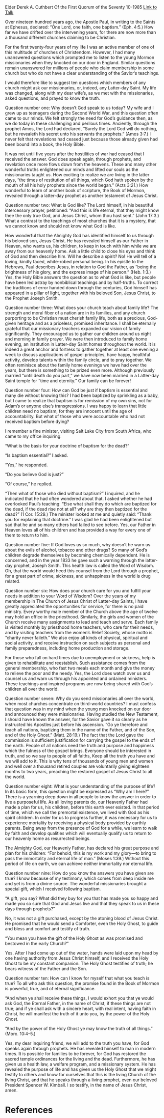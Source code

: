 Elder Derek A. Cuthbert
Of the First Quorum of the Seventy
10-1985
[Link to Talk](https://www.churchofjesuschrist.org/study/general-conference/1985/10/whats-the-difference?lang=eng)

Over nineteen hundred years ago, the Apostle Paul, in writing to the Saints at Ephesus, declared: “One Lord, one faith, one baptism.” (Eph. 4:5.) How far we have drifted over the intervening years, for there are now more than a thousand different churches claiming to be Christian.

For the first twenty-four years of my life I was an active member of one of this multitude of churches of Christendom. However, I had many unanswered questions which prompted me to listen to the young Mormon missionaries when they knocked on our door in England. Similar questions remain unanswered for millions of people who claim membership in some church but who do not have a clear understanding of the Savior’s teachings.

I would therefore like to suggest ten questions which members of any church might ask our missionaries, or, indeed, any Latter-day Saint. My life was changed, along with my dear wife’s, as we met with the missionaries, asked questions, and prayed to know the truth.

Question number one: Why doesn’t God speak to us today? My wife and I grew up as teenagers during the Second World War, and this question often came to our minds. We felt strongly the need for God’s guidance then, as we do today in these challenging and perilous times. Anciently, through the prophet Amos, the Lord had declared, “Surely the Lord God will do nothing, but he revealeth his secret unto his servants the prophets.” (Amos 3:7.) I never felt that revelations had ceased just because those already given had been bound into a book, the Holy Bible.

It was not until five years after the hostilities of war had ceased that I received the answer. God does speak again, through prophets, and revelation once more flows down from the heavens. These and many other wonderful truths enlightened our minds and lifted our souls as the missionaries taught us. How exciting to realize we are living in the latter days, “the times of restitution of all things, which God hath spoken by the mouth of all his holy prophets since the world began.” (Acts 3:21.) How wonderful to learn of another book of scripture, the Book of Mormon, revealed through a latter-day prophet as another testament of Jesus Christ.

Question number two: What is God like? The Lord himself, in his beautiful intercessory prayer, petitioned: “And this is life eternal, that they might know thee the only true God, and Jesus Christ, whom thou hast sent.” (John 17:3.) What a contrast to the teachings of most churches that it is a mystery, that we cannot know and should not know what God is like.

How wonderful that the Almighty God has identified himself to us through his beloved son, Jesus Christ. He has revealed himself as our Father in Heaven, who wants us, his children, to keep in touch with him while we are away from our heavenly home. Ask a little child to close his eyes and think of God and then describe him. Will he describe a spirit? No! He will tell of a loving, kindly faced, white-robed personal being. In his epistle to the Hebrews, Paul describes Jesus, in relation to God the Father, as “being the brightness of his glory, and the express image of his person.” (Heb. 1:3.) Yes, the Holy Bible answers the question as to what God is like, but people have been led astray by nonbiblical teachings and by half-truths. To correct the traditions of error handed down through the centuries, God himself has appeared in a pillar of light, together with his beloved Son, Jesus Christ, to the Prophet Joseph Smith.

Question number three: What does your church teach about family life? The strength and moral fiber of a nation are in its families, and any church purporting to be Christian must cherish family life, both as a precious, God-given heritage and as a priceless, promised inheritance. I shall be eternally grateful that our missionary teachers expanded our vision of family significantly. They encouraged us to gather our children around us night and morning in family prayer. We were then introduced to family home evening, an institution in Latter-day Saint homes throughout the world. It is indeed a great anchor and fortress to gather together at least one evening a week to discuss applications of gospel principles, have happy, healthful activity, develop talents within the family circle, and to pray together. We often reminisce about the family home evenings we have had over the years, but there is something to be prized even more. Although previously married “until death do you part,” we have now been married in a Latter-day Saint temple for “time and eternity.” Our family can be forever!

Question number four: How can God be just if baptism is essential and many die without knowing this? I had been baptized by sprinkling as a baby, but I came to realize that baptism is for remission of my own sins, not for Adam’s or anyone else’s transgressions. I was happy to learn that little children need no baptism, for they are innocent until the age of accountability. But what of those who were accountable who had not received baptism before dying?

I remember a fine minister, visiting Salt Lake City from South Africa, who came to my office inquiring:

“What is the basis for your doctrine of baptism for the dead?”

“Is baptism essential?” I asked.

“Yes,” he responded.

“Do you believe God is just?”

“Of course,” he replied.

“Then what of those who died without baptism?” I inquired, and he indicated that he had often wondered about that. I asked whether he had overlooked Paul’s teaching: “Else what shall they do which are baptized for the dead, if the dead rise not at all? why are they then baptized for the dead?” (1 Cor. 15:29.) The minister looked at me and quietly said: “Thank you for explaining that doctrine.” I was glad he had been enlightened but sad that he and so many others had failed to see before. Yes, our Father in Heaven loves all of his children and has provided a way for every one of them to return to him.

Question number five: If God loves us so much, why doesn’t he warn us about the evils of alcohol, tobacco and other drugs? So many of God’s children degrade themselves by becoming chemically dependent. He is concerned, and in the year 1833 he gave such a warning through the latter-day prophet, Joseph Smith. This health law is called the Word of Wisdom. Oh, that the world would heed this counsel from the Lord through a prophet, for a great part of crime, sickness, and unhappiness in the world is drug related.

Question number six: How does your church care for you and fulfill your needs in addition to your Word of Wisdom? Over the years of my membership in The Church of Jesus Christ of Latter-day Saints, I have greatly appreciated the opportunities for service, for there is no paid ministry. Every worthy male member of the Church above the age of twelve may hold an office in the priesthood. Similarly, the girls and women of the Church receive many assignments to lead and teach and serve. Each family is visited monthly by priesthood home teachers, who care for their needs, and by visiting teachers from the women’s Relief Society, whose motto is “charity never faileth.” We also enjoy all kinds of physical, spiritual and social activity, and receive instruction on such subjects as personal and family preparedness, including home production and storage.

For those who fall on hard times due to unemployment or sickness, help is given to rehabilitate and reestablish. Such assistance comes from the general membership, who fast two meals each month and give the money to relieve the poor and the needy. Yes, the Lord does watch over us and counsel us and warn us through his appointed and ordained ministers. These teachings and inspired programs are now being shared with God’s children all over the world.

Question number seven: Why do you send missionaries all over the world, when most churches concentrate on third-world countries? I must confess that question was in my mind when the young men knocked on our door and announced they were missionaries. Having studied the New Testament, I should have known the answer, for the Savior gave it so clearly as he instructed his Apostles just before his ascension. “Go ye therefore and teach all nations, baptizing them in the name of the Father, and of the Son, and of the Holy Ghost.” (Matt. 28:19.) The fact that the Lord gave the commission is sufficient justification for carrying the gospel to the ends of the earth. People of all nations need the truth and purpose and happiness which the fulness of the gospel brings. Everyone should be interested in truth, and so we say to people of all faiths, Keep all the truth you have and we will add to it. This is why tens of thousands of young men and women and well over a thousand retired couples are voluntarily giving eighteen months to two years, preaching the restored gospel of Jesus Christ to all the world.

Question number eight: What is your understanding of the purpose of life? In its basic form, this question might be expressed as “Why am I here?” There is a yearning deep down in all people to know the answer in order to live a purposeful life. As all loving parents do, our Heavenly Father had made a plan for us, his children, before this earth ever existed. In that period of time, which we call the premortal existence, we lived with God as his spirit children. In order for us to progress further, it was necessary for us to experience mortality by receiving a physical body provided by earthly parents. Being away from the presence of God for a while, we learn to walk by faith and develop qualities which will eventually qualify us to return to our heavenly home as resurrected beings.

The Almighty God, our Heavenly Father, has declared his great purpose and plan for his children: “For behold, this is my work and my glory—to bring to pass the immortality and eternal life of man.” (Moses 1:39.) Without this period of life on earth, we can achieve neither immortality nor eternal life.

Question number nine: How do you know the answers you have given are true? I know because of my testimony, which comes from deep inside me and yet is from a divine source. The wonderful missionaries brought a special gift, which I received following baptism.

“A gift, you say? What did they buy for you that has made you so happy and made you so sure that God and Jesus live and that they speak to us in these days through prophets?”

No, it was not a gift purchased, except by the atoning blood of Jesus Christ. He promised that he would send a Comforter, even the Holy Ghost, to guide and bless and comfort and testify of truth.

“You mean you have the gift of the Holy Ghost as was promised and bestowed in the early Church?”

Yes. After I had come up out of the water, hands were laid upon my head by one having authority from Jesus Christ himself, and I received the Holy Ghost to be my constant companion. The Holy Ghost testifies of truth; he bears witness of the Father and the Son.

Question number ten: How can I know for myself that what you teach is true? To all who ask this question, the promise found in the Book of Mormon is powerful, true, and of eternal significance.

“And when ye shall receive these things, I would exhort you that ye would ask God, the Eternal Father, in the name of Christ, if these things are not true; and if ye shall ask with a sincere heart, with real intent, having faith in Christ, he will manifest the truth of it unto you, by the power of the Holy Ghost.

“And by the power of the Holy Ghost ye may know the truth of all things.” (Moro. 10:4–5.)

Yes, my dear inquiring friend, we will add to the truth you have, for God speaks again through prophets. He has revealed himself to man in modern times. It is possible for families to be forever, for God has restored the sacred temple ordinances for the living and the dead. Furthermore, he has given us a health law, a welfare program, and a missionary system. He has revealed the purpose of life and has given us the Holy Ghost that we might testify to others and know for ourselves that this is the living Church of the living Christ, and that he speaks through a living prophet, even our beloved President Spencer W. Kimball. I so testify, in the name of Jesus Christ, amen.

# References
